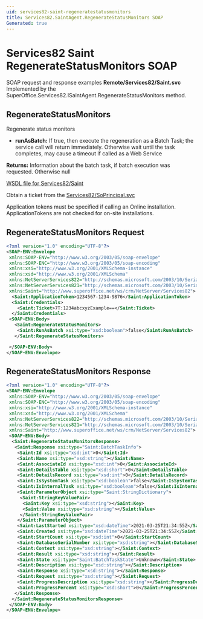 ```yaml
---
uid: services82-saint-regeneratestatusmonitors
title: Services82.SaintAgent.RegenerateStatusMonitors SOAP
Generated: true
---
```


# Services82 Saint RegenerateStatusMonitors SOAP

SOAP request and response examples **Remote/Services82/Saint.svc**
Implemented by the <see cref="M:SuperOffice.Services82.ISaintAgent.RegenerateStatusMonitors">SuperOffice.Services82.ISaintAgent.RegenerateStatusMonitors</see> method.

## RegenerateStatusMonitors

Regenerate status monitors

* **runAsBatch:** If true, then execute the regeneration as a Batch Task; the service call will return immediately. Otherwise wait until the task completes, may cause a timeout if called as a Web Service

**Returns:** Information about the batch task, if batch execution was requested. Otherwise null


[WSDL file for Services82/Saint](../Services82-Saint.md)

Obtain a ticket from the [Services82/SoPrincipal.svc](../SoPrincipal/index.md)

Application tokens must be specified if calling an Online installation. ApplicationTokens are not checked for on-site installations.

## RegenerateStatusMonitors Request

```xml
<?xml version="1.0" encoding="UTF-8"?>
<SOAP-ENV:Envelope
 xmlns:SOAP-ENV="http://www.w3.org/2003/05/soap-envelope"
 xmlns:SOAP-ENC="http://www.w3.org/2003/05/soap-encoding"
 xmlns:xsi="http://www.w3.org/2001/XMLSchema-instance"
 xmlns:xsd="http://www.w3.org/2001/XMLSchema"
 xmlns:NetServerServices822="http://schemas.microsoft.com/2003/10/Serialization/Arrays"
 xmlns:NetServerServices821="http://schemas.microsoft.com/2003/10/Serialization/"
 xmlns:Saint="http://www.superoffice.net/ws/crm/NetServer/Services82">
  <Saint:ApplicationToken>1234567-1234-9876</Saint:ApplicationToken>
  <Saint:Credentials>
    <Saint:Ticket>7T:1234abcxyzExample==</Saint:Ticket>
  </Saint:Credentials>
 <SOAP-ENV:Body>
   <Saint:RegenerateStatusMonitors>
    <Saint:RunAsBatch xsi:type="xsd:boolean">false</Saint:RunAsBatch>
   </Saint:RegenerateStatusMonitors>

 </SOAP-ENV:Body>
</SOAP-ENV:Envelope>

```


## RegenerateStatusMonitors Response

```xml
<?xml version="1.0" encoding="UTF-8"?>
<SOAP-ENV:Envelope
 xmlns:SOAP-ENV="http://www.w3.org/2003/05/soap-envelope"
 xmlns:SOAP-ENC="http://www.w3.org/2003/05/soap-encoding"
 xmlns:xsi="http://www.w3.org/2001/XMLSchema-instance"
 xmlns:xsd="http://www.w3.org/2001/XMLSchema"
 xmlns:NetServerServices822="http://schemas.microsoft.com/2003/10/Serialization/Arrays"
 xmlns:NetServerServices821="http://schemas.microsoft.com/2003/10/Serialization/"
 xmlns:Saint="http://www.superoffice.net/ws/crm/NetServer/Services82">
 <SOAP-ENV:Body>
  <Saint:RegenerateStatusMonitorsResponse>
   <Saint:Response xsi:type="Saint:BatchTaskInfo">
    <Saint:Id xsi:type="xsd:int">0</Saint:Id>
    <Saint:Name xsi:type="xsd:string"></Saint:Name>
    <Saint:AssociateId xsi:type="xsd:int">0</Saint:AssociateId>
    <Saint:DetailsTable xsi:type="xsd:short">0</Saint:DetailsTable>
    <Saint:DetailsRecord xsi:type="xsd:int">0</Saint:DetailsRecord>
    <Saint:IsSystemTask xsi:type="xsd:boolean">false</Saint:IsSystemTask>
    <Saint:IsInternalTask xsi:type="xsd:boolean">false</Saint:IsInternalTask>
    <Saint:ParameterObject xsi:type="Saint:StringDictionary">
     <Saint:StringKeyValuePair>
      <Saint:Key xsi:type="xsd:string"></Saint:Key>
      <Saint:Value xsi:type="xsd:string"></Saint:Value>
     </Saint:StringKeyValuePair>
    </Saint:ParameterObject>
    <Saint:LastStarted xsi:type="xsd:dateTime">2021-03-25T21:34:55Z</Saint:LastStarted>
    <Saint:Created xsi:type="xsd:dateTime">2021-03-25T21:34:55Z</Saint:Created>
    <Saint:StartCount xsi:type="xsd:int">0</Saint:StartCount>
    <Saint:DatabaseSerialNumber xsi:type="xsd:string"></Saint:DatabaseSerialNumber>
    <Saint:Context xsi:type="xsd:string"></Saint:Context>
    <Saint:Result xsi:type="xsd:string"></Saint:Result>
    <Saint:State xsi:type="Saint:BatchTaskState">Unknown</Saint:State>
    <Saint:Description xsi:type="xsd:string"></Saint:Description>
    <Saint:Response xsi:type="xsd:string"></Saint:Response>
    <Saint:Request xsi:type="xsd:string"></Saint:Request>
    <Saint:ProgressDescription xsi:type="xsd:string"></Saint:ProgressDescription>
    <Saint:ProgressPercent xsi:type="xsd:short">0</Saint:ProgressPercent>
   </Saint:Response>
  </Saint:RegenerateStatusMonitorsResponse>
 </SOAP-ENV:Body>
</SOAP-ENV:Envelope>

```


